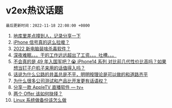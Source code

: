 # v2ex热议话题

`最后更新时间：2022-11-18 22:08:00 +0800`

1. [地库里差点撞到人，记录分享一下](https://www.v2ex.com/t/896102)
1. [iPhone 信号真的这么拉嚒？](https://www.v2ex.com/t/896159)
1. [2022 新电脑装啥杀毒软件？](https://www.v2ex.com/t/896092)
1. [深夜难眠。。。干的工作远远超出了工资。。。吐槽。。。](https://www.v2ex.com/t/896087)
1. [不会真的是 49 年入国军吧？😭
iPhone14 系列 对比前几代性价比高吗？如果想当钉子户机子来用的话值得入吗？](https://www.v2ex.com/t/896132)
1. [话说为什么公路的井盖总是不平，明明按理论是可以做的和道路齐平](https://www.v2ex.com/t/896118)
1. [为什么很多公司测试和产品比开发更有话语权？](https://www.v2ex.com/t/896101)
1. [分享一款 AppleTV 直播软件 — tv+](https://www.v2ex.com/t/896152)
1. [两个 Offer 该如何抉择？](https://www.v2ex.com/t/896090)
1. [Linux 系统做备份该怎么做](https://www.v2ex.com/t/896119)

